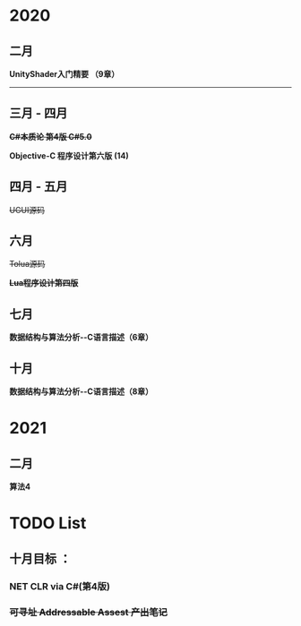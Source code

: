 # 2020

## 二月

**UnityShader入门精要 （9章）**

***

## 三月 - 四月

**~~C#本质论 第4版 C#5.0~~** 

**Objective-C 程序设计第六版 (14)**

## 四月 - 五月

~~UGUI源码~~

## 六月

~~Tolua源码~~

**~~Lua程序设计第四版~~**

## 七月

**数据结构与算法分析--C语言描述（6章）**

## 十月

**数据结构与算法分析--C语言描述（8章）**



# 2021

## 二月

**算法4**



# TODO List

## 十月目标 ：

### NET CLR via C#(第4版) 

###  ~~可寻址 Addressable Assest  产出笔记~~



